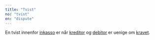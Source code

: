 ```yaml
---
title: "Tvist"
no: "tvist"
en: "dispute"
---
```


En tvist innenfor [inkasso](/inkasso) er når [kreditor](/kreditor) og [debitor](/debitor) er uenige om [kravet](/krav).
